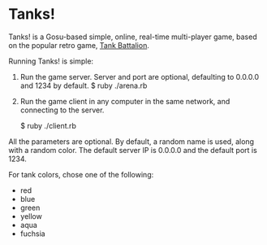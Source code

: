 Tanks!
=====

Tanks! is a Gosu-based simple, online, real-time multi-player game, based on the popular retro game, [Tank Battalion](http://en.wikipedia.org/wiki/Tank_Battalion).

Running Tanks! is simple: 

1. Run the game server. Server and port are optional, defaulting to 0.0.0.0 and 1234 by default.
    $ ruby ./arena.rb <server> <port>
     
2. Run the game client in any computer in the same network, and connecting to the server.

    $ ruby ./client.rb  <server> <port> <player name> <tank color>
      
 All the parameters are optional. By default, a random name is used, along with a random color. The default server IP is 0.0.0.0 and the default port is 1234.
 
 For tank colors, chose one of the following:
 * red
 * blue
 * green
 * yellow
 * aqua
 * fuchsia
   
   

